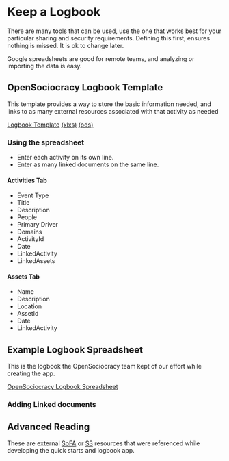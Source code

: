 # Keep a Logbook

There are many tools that can be used, use the one that works best for your particular sharing and security requirements. Defining this first, ensures nothing is missed. It is ok to change later.

Google spreadsheets are good for remote teams, and analyzing or importing the data is easy.


## OpenSociocracy Logbook Template

This template provides a way to store the basic information needed, and links to as many external resources associated with that activity as needed

[Logbook Template](https://docs.google.com/spreadsheets/d/1wDLh4SmS_pm4vlQjyq3_vKbZzlFBQX8b-beUc88zt28/edit?usp=sharing) [(xlxs)]()  [(ods)]()

### Using the spreadsheet

* Enter each activity on its own line.
* Enter as many linked documents on the same line.

#### Activities Tab

* Event Type
* Title
* Description
* People
* Primary Driver
* Domains
* ActivityId
* Date
* LinkedActivity
* LinkedAssets

#### Assets Tab

* Name
* Description
* Location
* AssetId
* Date
* LinkedActivity

## Example Logbook Spreadsheet

This is the logbook the OpenSociocracy team kept of our effort while creating the app.

[OpenSociocracy Logbook Spreadsheet](https://docs.google.com/spreadsheets/d/187npLffOsToKsqKS2StsbKMmr3FWlRXvMeXewvuCia4/edit?usp=sharing)


### Adding Linked documents

## Advanced Reading

These are external [SoFA](/glossary/#sofa) or [S3](/glossary/#s3) resources that were referenced while developing the quick starts and logbook app.


